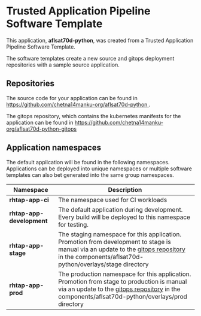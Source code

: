 # Trusted Application Pipeline Software Template

This application, **aflsat70d-python**, was created from a Trusted Application Pipeline Software Template.

The software templates create a new source and gitops deployment repositories with a sample source application. 

## Repositories

The source code for your application can be found in [https://github.com/chetna14manku-org/aflsat70d-python ](https://github.com/chetna14manku-org/aflsat70d-python ).
 
The gitops repository, which contains the kubernetes manifests for the application can be found in 
[https://github.com/chetna14manku-org/aflsat70d-python-gitops ](https://github.com/chetna14manku-org/aflsat70d-python-gitops ) 

## Application namespaces 

The default application will be found in the following namespaces. Applications can be deployed into unique namespaces or multiple software templates can also bet generated into the same group namespaces.  

|  Namespace   |  Description   |  
| -------- | -------- |
| **rhtap-app-ci** | The namespace used for CI workloads |
| **rhtap-app-development** | The default application during development. Every build will be deployed to this namespace for testing. |
| **rhtap-app-stage** | The staging namespace for this application. Promotion from development to stage is manual via an update to the [gitops repository](https://github.com/chetna14manku-org/aflsat70d-python-gitops ) in the components/aflsat70d-python/overlays/stage directory |
| **rhtap-app-prod** | The production namespace for this application. Promotion from stage to production is manual via an update to the [gitops repository](https://github.com/chetna14manku-org/aflsat70d-python-gitops ) in the components/aflsat70d-python/overlays/prod directory |
